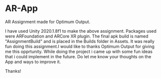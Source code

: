 # AR-App
AR Assignment made for Optimum Output.

I have used Unity 2020.1.8f1 to make the above assignment.
Packages used were ARFoundation and ARCore XR plugin.
The final apk build is named "AssignmentBuild" and is placed in the Builds folder in Assets. 
It was really fun doing this assignment.I would like to thanks Optimum Output for giving me this opprtunity. While doing the project i came up with some fun ideas that i could implement in the future. Do let me know your thoughts on the App and ways to improve it.

Thanks!

